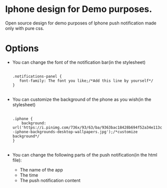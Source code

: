 <h1>Iphone design for Demo purposes.</h1>

Open source design for demo purposes of Iphone push notification made only with pure css.

<h1>Options</h1>
<p>
  <ul>
    <li>
      <p>You can change the font of the notification bar(in the stylesheet)</p>
      <pre>
        <code>
.notifications-panel {
   font-family: The font you like;/*Add this line by yourself*/
}</code>
      </pre>
    </li>
    <li>
      <p>You can customize the background of the phone as you wish(in the stylesheet)</p>
      <pre>
        <code>
.iphone {
    background: url('https://i.pinimg.com/736x/93/63/ba/9363bac18428b694f52a34e113c72e6b--iphone-backgrounds-desktop-wallpapers.jpg');/*customize background*/
}</code>
      </pre>
    </li>
    <li>
      <p>You can change the following parts of the push notification(in the html file):</p>
      <ul>
        <li>The name of the app</li>
        <li>The time</li>
        <li>The push notification content</li>
      </ul>
    </li>
  </ul>
</p>
